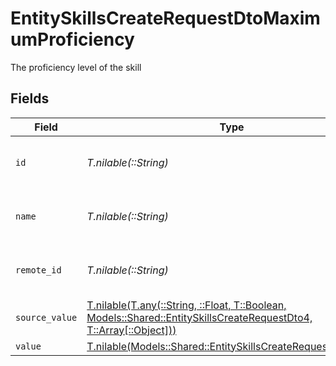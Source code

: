 # EntitySkillsCreateRequestDtoMaximumProficiency

The proficiency level of the skill


## Fields

| Field                                                                                                                                                                                | Type                                                                                                                                                                                 | Required                                                                                                                                                                             | Description                                                                                                                                                                          | Example                                                                                                                                                                              |
| ------------------------------------------------------------------------------------------------------------------------------------------------------------------------------------ | ------------------------------------------------------------------------------------------------------------------------------------------------------------------------------------ | ------------------------------------------------------------------------------------------------------------------------------------------------------------------------------------ | ------------------------------------------------------------------------------------------------------------------------------------------------------------------------------------ | ------------------------------------------------------------------------------------------------------------------------------------------------------------------------------------ |
| `id`                                                                                                                                                                                 | *T.nilable(::String)*                                                                                                                                                                | :heavy_minus_sign:                                                                                                                                                                   | Unique identifier                                                                                                                                                                    | 8187e5da-dc77-475e-9949-af0f1fa4e4e3                                                                                                                                                 |
| `name`                                                                                                                                                                               | *T.nilable(::String)*                                                                                                                                                                | :heavy_minus_sign:                                                                                                                                                                   | The name associated with this proficiency                                                                                                                                            | Expert                                                                                                                                                                               |
| `remote_id`                                                                                                                                                                          | *T.nilable(::String)*                                                                                                                                                                | :heavy_minus_sign:                                                                                                                                                                   | Provider's unique identifier                                                                                                                                                         | 8187e5da-dc77-475e-9949-af0f1fa4e4e3                                                                                                                                                 |
| `source_value`                                                                                                                                                                       | [T.nilable(T.any(::String, ::Float, T::Boolean, Models::Shared::EntitySkillsCreateRequestDto4, T::Array[::Object]))](../../models/shared/entityskillscreaterequestdtosourcevalue.md) | :heavy_minus_sign:                                                                                                                                                                   | N/A                                                                                                                                                                                  |                                                                                                                                                                                      |
| `value`                                                                                                                                                                              | [T.nilable(Models::Shared::EntitySkillsCreateRequestDtoValue)](../../models/shared/entityskillscreaterequestdtovalue.md)                                                             | :heavy_minus_sign:                                                                                                                                                                   | N/A                                                                                                                                                                                  |                                                                                                                                                                                      |